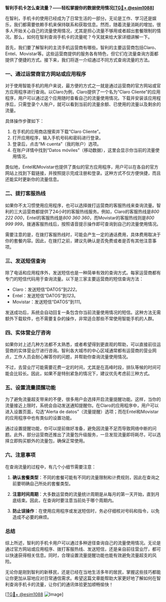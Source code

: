 **智利手机卡怎么查流量？——轻松掌握你的数据使用情况[[TG💪+ @esim1088](https://t.me/s/esim1088)]**

在智利，手机卡的使用已经成为了日常生活的一部分。无论是工作、学习还是娱乐，我们都需要依赖手机来保持联系和获取信息。然而，随着流量消耗的增加，很多人开始关心自己的流量使用情况，尤其是担心流量不够用或者超出套餐限制的情况。那么，如何在智利查询手机卡的流量呢？今天就来给大家详细讲解一下。

首先，我们要了解智利的主流手机运营商有哪些。智利的主要运营商包括Claro、Entel、Movistar等。这些运营商提供的服务各有特色，但它们在流量查询方面都提供了便捷的方式。接下来，我们将逐一介绍通过不同方式查询流量的方法。

### 一、通过运营商官方网站或应用程序

对于使用智能手机的用户来说，最方便的方式之一就是通过运营商的官方网站或官方应用程序进行查询。以Claro为例，Claro提供了一个名为“Claro Cliente”的应用程序，用户可以通过这个应用随时查看自己的流量使用情况。下载并安装该应用程序后，只需登录个人账户，就可以看到当前的流量余额、已使用的流量以及剩余的流量。

具体操作步骤如下：
1. 在手机的应用商店搜索并下载“Claro Cliente”。
2. 打开应用程序，输入手机号码和密码进行登录。
3. 登录后，点击“Mi cuenta”（我的账户）选项。
4. 在账户详情中找到“Datos móviles”（移动数据），这里会显示你当前的流量使用情况。

类似地，Entel和Movistar也提供了类似的官方应用程序，用户可以在各自的官方网站上找到下载链接，并按照提示完成注册和登录。这种方式不仅方便快捷，而且还能实时更新你的流量信息。

### 二、拨打客服热线

如果你不太习惯使用应用程序，也可以选择拨打运营商的客服热线来查询流量。智利的三大运营商都提供了24小时的客服热线服务。例如，Claro的客服热线是*800 222 000*，Entel的客服热线是*800 360 360*，而Movistar的客服热线则是*800 999 999*。拨通客服热线后，按照语音提示操作即可查询到自己的流量使用情况。

需要注意的是，在拨打客服热线时，可能会产生一定的通话费用，具体费用取决于你的套餐内容。因此，在拨打之前，建议先确认是否免费或者是否有其他注意事项。

### 三、发送短信查询

除了电话和应用程序外，发送短信也是一种简单有效的查询方式。每家运营商都有专门的短信代码用于查询流量。以下是三家主要运营商的短信查询方法：

- Claro：发送短信“DATOS”到*222*。
- Entel：发送短信“DATOS”到*123*。
- Movistar：发送短信“DATOS”到*111*。

发送成功后，系统会自动回复一条包含你当前流量使用情况的短信。这种方法无需额外下载软件，也不需要复杂的操作，非常适合那些不常使用智能手机的人群。

### 四、实体营业厅咨询

如果你对上述几种方法都不太熟悉，或者希望得到更直观的帮助，可以直接前往运营商的实体营业厅进行咨询。智利各大城市的中心区域通常都有运营商的营业网点，工作人员会耐心解答你的问题，并帮助你查询流量使用情况。

不过，去营业厅可能需要花费一定的时间，尤其是在高峰时段，排队等候的时间可能会比较长。因此，如果不是特别紧急的情况下，建议优先考虑前三种方式。

### 五、设置流量提醒功能

为了避免流量超支带来的不便，很多用户会选择开启流量提醒功能。这样，当你的流量接近上限时，系统会自动发送通知提醒你。在Claro的应用程序中，用户可以进入设置页面，勾选“Alerta de datos”（流量提醒）选项；而在Entel和Movistar的应用程序中也有类似的设置功能。

通过设置提醒功能，你可以提前做好准备，避免因流量不足而导致网络中断的问题。此外，部分运营商还推出了流量包升级服务，一旦发现流量即将耗尽，可以选择立即购买额外的流量包，确保正常使用。

### 六、注意事项

在查询流量的过程中，有几个小细节需要注意：

1. **确认套餐类型**：不同的套餐可能有不同的流量限制和计费规则，因此在查询之前要明确自己所处的套餐类型。
   
2. **注意时间周期**：大多数运营商的流量统计周期是从每月的第一天开始，直到月底结束。因此，在查询时要注意当前处于哪个周期内。

3. **防止误操作**：在使用应用程序或发送短信时，务必仔细核对号码和指令，以免造成不必要的麻烦。

### 总结

综上所述，智利的手机卡用户可以通过多种途径查询自己的流量使用情况。无论是通过官方网站或应用程序、拨打客服热线、发送短信，还是亲自前往营业厅，都可以快速获得相关信息。同时，合理设置流量提醒功能也能有效避免流量超支的风险。

无论你是刚到智利的新移民，还是已经在当地生活多年的居民，掌握这些技巧都能让你更加从容地应对日常通信需求。希望这篇文章能帮助大家更好地了解如何在智利查询手机卡的流量，让你们的通讯体验更加顺畅愉快！

[[TG💪+ @esim1088](https://t.me/s/esim1088) ![Image](https://i.postimg.cc/4NQfJmqS/Snipaste-2025-05-13-00-14-12.png)]